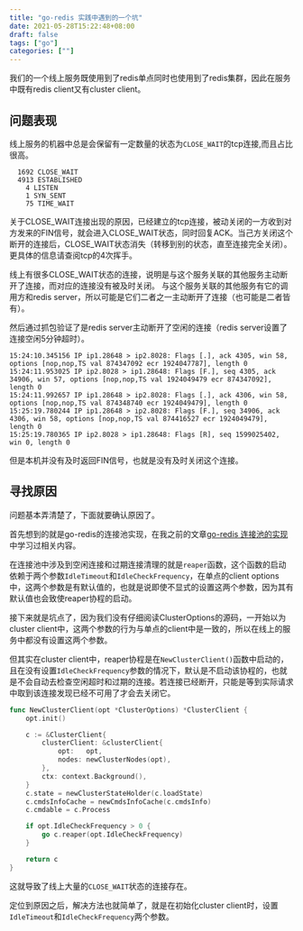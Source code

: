 ```yaml
---
title: "go-redis 实践中遇到的一个坑"
date: 2021-05-28T15:22:48+08:00
draft: false
tags: ["go"]
categories: [""]
---
```



我们的一个线上服务既使用到了redis单点同时也使用到了redis集群，因此在服务中既有redis client又有cluster client。

## 问题表现

线上服务的机器中总是会保留有一定数量的状态为`CLOSE_WAIT`的tcp连接,而且占比很高。

```shell
  1692 CLOSE_WAIT
  4913 ESTABLISHED
    4 LISTEN
    1 SYN_SENT
    75 TIME_WAIT
```

关于CLOSE_WAIT连接出现的原因，已经建立的tcp连接，被动关闭的一方收到对方发来的FIN信号，就会进入CLOSE_WAIT状态，同时回复ACK。当己方关闭这个断开的连接后，CLOSE_WAIT状态消失（转移到别的状态，直至连接完全关闭）。更具体的信息请查阅tcp的4次挥手。

线上有很多CLOSE_WAIT状态的连接，说明是与这个服务关联的其他服务主动断开了连接，而对应的连接没有被及时关闭。
与这个服务关联的其他服务有它的调用方和redis server，所以可能是它们二者之一主动断开了连接（也可能是二者皆有）。

然后通过抓包验证了是redis server主动断开了空闲的连接（redis server设置了连接空闲5分钟超时）。

```shell
15:24:10.345156 IP ip1.28648 > ip2.8028: Flags [.], ack 4305, win 58, options [nop,nop,TS val 874347092 ecr 1924047787], length 0
15:24:11.953025 IP ip2.8028 > ip1.28648: Flags [F.], seq 4305, ack 34906, win 57, options [nop,nop,TS val 1924049479 ecr 874347092], length 0
15:24:11.992657 IP ip1.28648 > ip2.8028: Flags [.], ack 4306, win 58, options [nop,nop,TS val 874348740 ecr 1924049479], length 0
15:25:19.780244 IP ip1.28648 > ip2.8028: Flags [F.], seq 34906, ack 4306, win 58, options [nop,nop,TS val 874416527 ecr 1924049479], length 0
15:25:19.780365 IP ip2.8028 > ip1.28648: Flags [R], seq 1599025402, win 0, length 0
```

但是本机并没有及时返回FIN信号，也就是没有及时关闭这个连接。

## 寻找原因

问题基本弄清楚了，下面就要确认原因了。

首先想到的就是go-redis的连接池实现，在我之前的文章[go-redis 连接池的实现](https://charter652.netlify.app/post/go-redis-conn-pool)中学习过相关内容。

在连接池中涉及到空闲连接和过期连接清理的就是`reaper`函数，这个函数的启动依赖于两个参数`IdleTimeout`和`IdleCheckFrequency`，在单点的client options中，这两个参数是有默认值的，也就是说即使不显式的设置这两个参数，因为其有默认值也会致使reaper协程的启动。

接下来就是坑点了，因为我们没有仔细阅读ClusterOptions的源码，一开始以为cluster client中，这两个参数的行为与单点的client中是一致的，所以在线上的服务中都没有设置这两个参数。

但其实在cluster client中，reaper协程是在`NewClusterClient()`函数中启动的，且在没有设置`IdleCheckFrequency`参数的情况下，默认是不启动该协程的，也就是不会自动去检查空闲超时和过期的连接。若连接已经断开，只能是等到实际请求中取到该连接发现已经不可用了才会去关闭它。

```go
func NewClusterClient(opt *ClusterOptions) *ClusterClient {
	opt.init()

	c := &ClusterClient{
		clusterClient: &clusterClient{
			opt:   opt,
			nodes: newClusterNodes(opt),
		},
		ctx: context.Background(),
	}
	c.state = newClusterStateHolder(c.loadState)
	c.cmdsInfoCache = newCmdsInfoCache(c.cmdsInfo)
	c.cmdable = c.Process

	if opt.IdleCheckFrequency > 0 {
		go c.reaper(opt.IdleCheckFrequency)
	}

	return c
}
```

这就导致了线上大量的`CLOSE_WAIT`状态的连接存在。


定位到原因之后，解决方法也就简单了，就是在初始化cluster  client时，设置`IdleTimeout`和`IdleCheckFrequency`两个参数。

